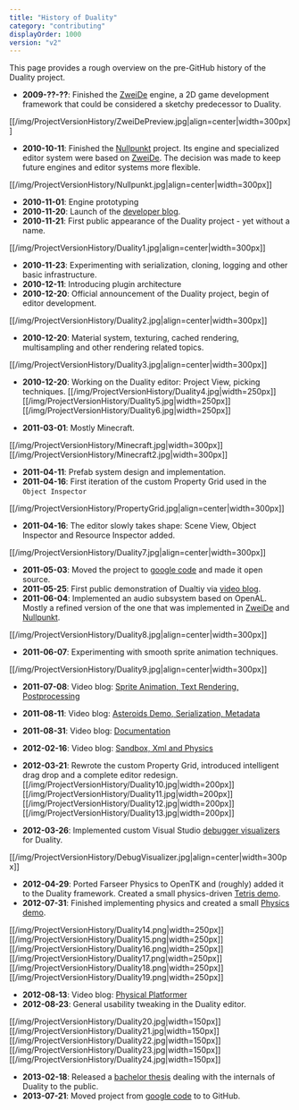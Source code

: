 ```yaml
---
title: "History of Duality"
category: "contributing"
displayOrder: 1000
version: "v2"
---
```


This page provides a rough overview on the pre-GitHub history of the Duality project.

  * **2009-??-??**: Finished the [ZweiDe](http://zweide.adamslair.de) engine, a 2D game development framework that could be considered a sketchy predecessor to Duality.

  [[/img/ProjectVersionHistory/ZweiDePreview.jpg|align=center|width=300px]]

  * **2010-10-11**: Finished the [Nullpunkt](http://www.indiedb.com/games/nullpunkt-point-zero) project. Its engine and specialized editor system were based on [ZweiDe](http://zweide.adamslair.de). The decision was made to keep future engines and editor systems more flexible.
  
  [[/img/ProjectVersionHistory/Nullpunkt.jpg|align=center|width=300px]]

  * **2010-11-01**: Engine prototyping
  * **2010-11-20**: Launch of the [developer blog](http://blog.adamslair.de).
  * **2010-11-21**: First public appearance of the Duality project - yet without a name.
  
  [[/img/ProjectVersionHistory/Duality1.jpg|align=center|width=300px]]
 
  * **2010-11-23**: Experimenting with serialization, cloning, logging and other basic infrastructure.
  * **2010-12-11**: Introducing plugin architecture
  * **2010-12-20**: Official announcement of the Duality project, begin of editor development.
  
  [[/img/ProjectVersionHistory/Duality2.jpg|align=center|width=300px]]

  * **2010-12-20**: Material system, texturing, cached rendering, multisampling and other rendering related topics.
  
  [[/img/ProjectVersionHistory/Duality3.jpg|align=center|width=300px]]

  * **2010-12-20**: Working on the Duality editor: Project View, picking techniques. 
  [[/img/ProjectVersionHistory/Duality4.jpg|width=250px]][[/img/ProjectVersionHistory/Duality5.jpg|width=250px]][[/img/ProjectVersionHistory/Duality6.jpg|width=250px]]

  * **2011-03-01**: Mostly Minecraft.
  
  [[/img/ProjectVersionHistory/Minecraft.jpg|width=300px]][[/img/ProjectVersionHistory/Minecraft2.jpg|width=300px]]

  * **2011-04-11**: Prefab system design and implementation.
  * **2011-04-16**: First iteration of the custom Property Grid used in the `Object Inspector`
  
  [[/img/ProjectVersionHistory/PropertyGrid.jpg|align=center|width=300px]]

  * **2011-04-16**: The editor slowly takes shape: Scene View, Object Inspector and Resource Inspector added.
  
  [[/img/ProjectVersionHistory/Duality7.jpg|align=center|width=300px]]

  * **2011-05-03**: Moved the project to [google code](https://code.google.com/archive/p/duality/) and made it open source.
  * **2011-05-25**: First public demonstration of Dualtiy via [video blog](http://www.youtube.com/watch?v=g3FmwBSEy-U).
  * **2011-06-04**: Implemented an audio subsystem based on OpenAL. Mostly a refined version of the one that was implemented in [ZweiDe](http://zweide.adamslair.de) and [Nullpunkt]([http://www.indiedb.com/games/nullpunkt-point-zero).
  
  [[/img/ProjectVersionHistory/Duality8.jpg|align=center|width=300px]]

  * **2011-06-07**: Experimenting with smooth sprite animation techniques.
  
  [[/img/ProjectVersionHistory/Duality9.jpg|align=center|width=300px]]

  * **2011-07-08**: Video blog: [Sprite Animation, Text Rendering, Postprocessing](http://www.youtube.com/watch?v=UVLaQoIW7D8)
  * **2011-08-11**: Video blog: [Asteroids Demo, Serialization, Metadata](http://www.youtube.com/watch?v=evF-jln3jFY)
  * **2011-08-31**: Video blog: [Documentation](http://www.youtube.com/watch?v=5b7oQXf1iQ4)
  * **2012-02-16**: Video blog: [Sandbox, Xml and Physics](http://www.youtube.com/watch?v=QzdCjVX7lVY)
  * **2012-03-21**: Rewrote the custom Property Grid, introduced intelligent drag drop and a complete editor redesign.
  [[/img/ProjectVersionHistory/Duality10.jpg|width=200px]][[/img/ProjectVersionHistory/Duality11.jpg|width=200px]][[/img/ProjectVersionHistory/Duality12.jpg|width=200px]][[/img/ProjectVersionHistory/Duality13.jpg|width=200px]]

  * **2012-03-26**: Implemented custom Visual Studio [debugger visualizers](http://www.adamslair.de/blog/?p=616) for Duality.
  
  [[/img/ProjectVersionHistory/DebugVisualizer.jpg|align=center|width=300px]]

  * **2012-04-29**: Ported Farseer Physics to OpenTK and (roughly) added it to the Duality framework. Created a small physics-driven [Tetris demo](https://duality.googlecode.com/svn/trunk/Other/TechDemos/Packages/Tetris.zip).
  * **2012-07-31**: Finished implementing physics and created a small [Physics demo](https://duality.googlecode.com/svn/trunk/Other/TechDemos/Packages/Physics.zip).

  [[/img/ProjectVersionHistory/Duality14.png|width=250px]][[/img/ProjectVersionHistory/Duality15.png|width=250px]][[/img/ProjectVersionHistory/Duality16.png|width=250px]][[/img/ProjectVersionHistory/Duality17.png|width=250px]][[/img/ProjectVersionHistory/Duality18.png|width=250px]][[/img/ProjectVersionHistory/Duality19.png|width=250px]]

  * **2012-08-13**: Video blog: [Physical Platformer](http://www.youtube.com/watch?v=3rAB2GRJfcc)
  * **2012-08-23**: General usability tweaking in the Duality editor.

  [[/img/ProjectVersionHistory/Duality20.jpg|width=150px]][[/img/ProjectVersionHistory/Duality21.jpg|width=150px]][[/img/ProjectVersionHistory/Duality22.jpg|width=150px]][[/img/ProjectVersionHistory/Duality23.jpg|width=150px]][[/img/ProjectVersionHistory/Duality24.jpg|width=150px]]

  * **2013-02-18**: Released a [bachelor thesis](http://bachelorthesis.adamslair.net/) dealing with the internals of Duality to the public.
  * **2013-07-21**: Moved project from [google code](https://code.google.com/p/duality/) to to GitHub.